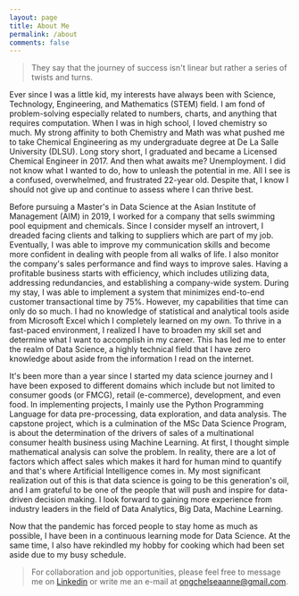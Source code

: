 ```yaml
---
layout: page
title: About Me
permalink: /about
comments: false
---
```


>They say that the journey of success isn't linear but rather a series of twists and turns.

<!-- <div class="row justify-content-between"> -->
<!-- <div class="col-md-8 pr-5"> -->

<p>Ever since I was a little kid, my interests have always been with Science, Technology, Engineering, and Mathematics (STEM) field. I am fond of problem-solving especially related to numbers, charts, and anything that requires computation. When I was in high school, I loved chemistry so much. My strong affinity to both Chemistry and Math was what pushed me to take Chemical Engineering as my undergraduate degree at De La Salle University (DLSU). Long story short, I graduated and became a Licensed Chemical Engineer in 2017. And then what awaits me? Unemployment. I did not know what I wanted to do, how to unleash the potential in me. All I see is a confused, overwhelmed, and frustrated 22-year old. Despite that, I know I should not give up and continue to assess where I can thrive best.</p>

<p> Before pursuing a Master's in Data Science at the Asian Institute of Management (AIM) in 2019, I worked for a company that sells swimming pool equipment and chemicals. Since I consider myself an introvert, I dreaded facing clients and talking to suppliers which are part of my job. Eventually, I was able to improve my communication skills and become more confident in dealing with people from all walks of life. I also monitor the company's sales performance and find ways to improve sales. Having a profitable business starts with efficiency, which includes utilizing data, addressing redundancies, and establishing a company-wide system. During my stay, I was able to implement a system that minimizes end-to-end customer transactional time by 75%. However, my capabilities that time can only do so much. I had no knowledge of statistical and analytical tools aside from Microsoft Excel which I completely learned on my own. To thrive in a fast-paced environment, I realized I have to broaden my skill set and determine what I want to accomplish in my career. This has led me to enter the realm of Data Science, a highly technical field that I have zero knowledge about aside from the information I read on the internet. </p>

<p> It's been more than a year since I started my data science journey and I have been exposed to different domains which include but not limited to consumer goods (or FMCG), retail (e-commerce), development, and even food. In implementing projects, I mainly use the Python Programming Language for data pre-processing, data exploration, and data analysis. The capstone project, which is a culmination of the MSc Data Science Program, is about the determination of the drivers of sales of a multinational consumer health business using Machine Learning. At first, I thought simple mathematical analysis can solve the problem. In reality, there are a lot of factors which affect sales which makes it hard for human mind to quantify and that's where Artificial Intelligence comes in. My most significant realization out of this is that data science is going to be this generation's oil, and I am grateful to be one of the people that will push and inspire for data-driven decision making. I look forward to gaining more experience from industry leaders in the field of Data Analytics, Big Data, Machine Learning. </p>

<p>Now that the pandemic has forced people to stay home as much as possible, I have been in a continuous learning mode for Data Science. At the same time, I also have rekindled my hobby for cooking which had been set aside due to my busy schedule. </p>

>For collaboration and job opportunities, please feel free to message me on [Linkedin](https://www.linkedin.com/in/ongchelseaanne) or write me an e-mail at ongchelseaanne@gmail.com. 


<!-- <p class="mb-5"><img class="shadow-lg" src="{{site.baseurl}}/assets/images/mediumish-jekyll-template.png" alt="jekyll template mediumish" /></p> -->

<!-- <h4>Documentation</h4>

<p>Please, read the docs <a href="https://bootstrapstarter.com/bootstrap-templates/template-mediumish-bootstrap-jekyll/">here</a>.</p>

<h4>Questions or bug reports?</h4> 

<p>Head over to my <a href="https://github.com/ongchelseaanne">Github repository</a>!</p>

</div> -->

<!-- <div class="col-md-4">

<div class="sticky-top sticky-top-80">
<h5>Buy me a coffee</h5>

<p>Thank you for your support! Your donation helps me to maintain and improve <a target="_blank" href="https://github.com/wowthemesnet/mediumish-theme-jekyll">Mediumish <i class="fab fa-github"></i></a>.</p>

<a target="_blank" href="https://www.wowthemes.net/donate/" class="btn btn-danger">Buy me a coffee</a> <a target="_blank" href="https://bootstrapstarter.com/bootstrap-templates/template-mediumish-bootstrap-jekyll/" class="btn btn-warning">Documentation</a>

</div>
</div> -->
<!-- </div> -->
